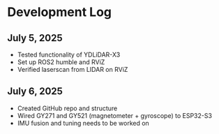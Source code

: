 # Development Log

## July 5, 2025
- Tested functionality of YDLiDAR-X3
- Set up ROS2 humble and RViZ
- Verified laserscan from LIDAR on RViZ

## July 6, 2025
- Created GitHub repo and structure
- Wired GY271 and GY521 (magnetometer + gyroscope) to ESP32-S3
- IMU fusion and tuning needs to be worked on
